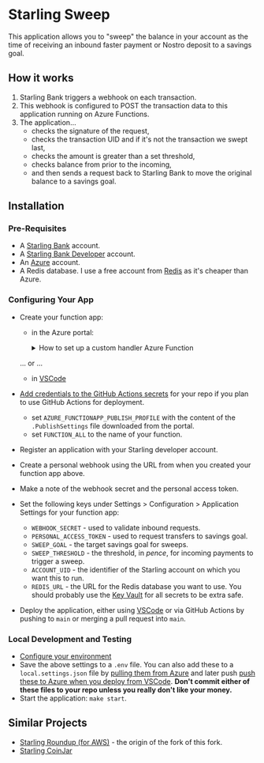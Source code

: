 # Starling Sweep

This application allows you to "sweep" the balance in your account as the time of receiving an inbound faster payment or Nostro deposit to a savings goal.

## How it works

1. Starling Bank triggers a webhook on each transaction.
1. This webhook is configured to POST the transaction data to this application running on Azure Functions.
1. The application...
   - checks the signature of the request,
   - checks the transaction UID and if it's not the transaction we swept last,
   - checks the amount is greater than a set threshold,
   - checks balance from prior to the incoming,
   - and then sends a request back to Starling Bank to move the original balance to a savings goal.

## Installation

### Pre-Requisites

- A [Starling Bank](https://starlingbank.com) account.
- A [Starling Bank Developer](https://developer.starlingbank.com) account.
- An [Azure](https://azure.microsoft.com/free/) account.
- A Redis database. I use a free account from [Redis](https://redis.com/try-free/) as it's cheaper than Azure.

### Configuring Your App

- Create your function app:
  - in the Azure portal:
    <details><summary>How to set up a custom handler Azure Function</summary>
    <p>

    Start by searching for Function App in the Azure Portal and click Create.
    The important settings for this are below, other settings you can use default or your own preferences.

    [Basic]

    1. Publish: Code
    2. Runtime stack: Custom Handler
    3. Version: custom

    [Hosting]

    1. Operating System: Linux
    2. Plan type: Consumption (Serverless)

    </p>
    </details>

  ... or ...
  
  - in [VSCode](https://learn.microsoft.com/en-us/azure/azure-functions/create-first-function-vs-code-other?tabs=go%2Clinux#create-the-function-app-in-azure)
- [Add credentials to the GitHub Actions secrets](https://github.com/Azure/functions-action#using-publish-profile-as-deployment-credential-recommended) for your repo if you plan to use GitHub Actions for deployment.
  - set `AZURE_FUNCTIONAPP_PUBLISH_PROFILE` with the content of the `.PublishSettings` file downloaded from the portal.
  - set `FUNCTION_ALL` to the name of your function.
- Register an application with your Starling developer account.
- Create a personal webhook using the URL from when you created your function app above.
- Make a note of the webhook secret and the personal access token.
- Set the following keys under Settings > Configuration > Application Settings for your function app:
  - `WEBHOOK_SECRET` - used to validate inbound requests.
  - `PERSONAL_ACCESS_TOKEN` - used to request transfers to savings goal.
  - `SWEEP_GOAL` - the target savings goal for sweeps.
  - `SWEEP_THRESHOLD` - the threshold, in _pence_, for incoming payments to trigger a sweep.
  - `ACCOUNT_UID` - the identifier of the Starling account on which you want this to run.
  - `REDIS_URL` - the URL for the Redis database you want to use.
  You should probably use the [Key Vault](https://azure.microsoft.com/services/key-vault/) for all secrets to be extra safe.
- Deploy the application, either using [VSCode](https://docs.microsoft.com/en-us/azure/azure-functions/create-first-function-vs-code-other?tabs=go%2Clinux#publish-the-project-to-azure) or via GitHub Actions by pushing to `main` or merging a pull request into `main`.

### Local Development and Testing

- [Configure your environment](https://learn.microsoft.com/en-us/azure/azure-functions/create-first-function-vs-code-other?tabs=go%2Cmacos#configure-your-environment)
- Save the above settings to a `.env` file.
  You can also add these to a `local.settings.json` file by [pulling them from Azure](https://learn.microsoft.com/en-us/azure/azure-functions/functions-develop-vs-code?tabs=csharp#download-settings-from-azure) and later push [push these to Azure when you deploy from VSCode](https://learn.microsoft.com/en-us/azure/azure-functions/functions-develop-vs-code?tabs=csharp#application-settings-in-azure).
  **Don't commit either of these files to your repo unless you really don't like your money.**
- Start the application: `make start`.

## Similar Projects

- [Starling Roundup (for AWS)](https://github.com/billglover/starling-roundup) - the origin of the fork of this fork.
- [Starling CoinJar](https://github.com/cooperaj/starling-coinjar)
